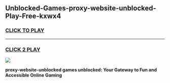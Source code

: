 
## Unblocked-Games-proxy-website-unblocked-Play-Free-kxwx4
<h3>
<a href="https://premium76.site?title=proxy-website-unblocked&ref=10A">CLICK TO PLAY</a></h3>
<hr>

<h3>
<a href="https://premium76.site?title=proxy-website-unblocked&ref=10A">CLICK 2 PLAY</a>
  
</h3>

<a href="https://premium76.site?title=proxy-website-unblocked&ref=10A"><img src="https://clearcache.store/games.png"></a>


**proxy-website-unblocked games unblocked: Your Gateway to Fun and Accessible Online Gaming**
